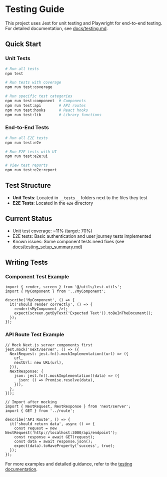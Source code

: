 # Testing Guide

This project uses Jest for unit testing and Playwright for end-to-end testing. For detailed documentation, see [docs/testing.md](docs/testing.md).

## Quick Start

### Unit Tests

```bash
# Run all tests
npm test

# Run tests with coverage
npm run test:coverage

# Run specific test categories
npm run test:component  # Components
npm run test:api        # API routes
npm run test:hooks      # React hooks
npm run test:lib        # Library functions
```

### End-to-End Tests

```bash
# Run all E2E tests
npm run test:e2e

# Run E2E tests with UI
npm run test:e2e:ui

# View test reports
npm run test:e2e:report
```

## Test Structure

- **Unit Tests**: Located in `__tests__` folders next to the files they test
- **E2E Tests**: Located in the `e2e` directory

## Current Status

- Unit test coverage: ~11% (target: 70%)
- E2E tests: Basic authentication and user journey tests implemented
- Known issues: Some component tests need fixes (see [docs/testing_setup_summary.md](docs/testing_setup_summary.md))

## Writing Tests

### Component Test Example

```tsx
import { render, screen } from '@/utils/test-utils';
import { MyComponent } from '../MyComponent';

describe('MyComponent', () => {
  it('should render correctly', () => {
    render(<MyComponent />);
    expect(screen.getByText('Expected Text')).toBeInTheDocument();
  });
});
```

### API Route Test Example

```tsx
// Mock Next.js server components first
jest.mock('next/server', () => ({
  NextRequest: jest.fn().mockImplementation((url) => ({
    url,
    nextUrl: new URL(url),
  })),
  NextResponse: {
    json: jest.fn().mockImplementation((data) => ({
      json: () => Promise.resolve(data),
    })),
  },
}));

// Import after mocking
import { NextRequest, NextResponse } from 'next/server';
import { GET } from '../route';

describe('API Route', () => {
  it('should return data', async () => {
    const request = new NextRequest('http://localhost:3000/api/endpoint');
    const response = await GET(request);
    const data = await response.json();
    expect(data).toHaveProperty('success', true);
  });
});
```

For more examples and detailed guidance, refer to the [testing documentation](docs/testing.md).
